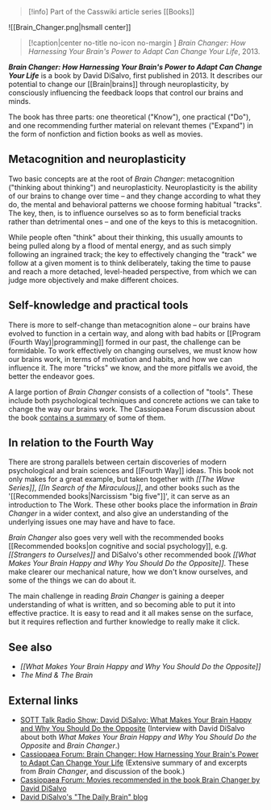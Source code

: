 > [!info] Part of the Casswiki article series [[Books]]

![[Brain_Changer.png|hsmall center]]

> [!caption|center no-title no-icon no-margin ]
_Brain Changer: How Harnessing Your Brain's Power to Adapt Can Change Your Life_, 2013.

_**Brain Changer: How Harnessing Your Brain's Power to Adapt Can Change Your Life**_ is a book by David DiSalvo, first published in 2013. It describes our potential to change our [[Brain|brains]] through neuroplasticity, by consciously influencing the feedback loops that control our brains and minds.

The book has three parts: one theoretical ("Know"), one practical ("Do"), and one recommending further material on relevant themes ("Expand") in the form of nonfiction and fiction books as well as movies.

Metacognition and neuroplasticity
---------------------------------

Two basic concepts are at the root of _Brain Changer_: metacognition ("thinking about thinking") and neuroplasticity. Neuroplasticity is the ability of our brains to change over time – and they change according to what they do, the mental and behavioral patterns we choose forming habitual "tracks". The key, then, is to influence ourselves so as to form beneficial tracks rather than detrimental ones – and one of the keys to this is metacognition.

While people often "think" about their thinking, this usually amounts to being pulled along by a flood of mental energy, and as such simply following an ingrained track; the key to effectively changing the "track" we follow at a given moment is to think deliberately, taking the time to pause and reach a more detached, level-headed perspective, from which we can judge more objectively and make different choices.

Self-knowledge and practical tools
----------------------------------

There is more to self-change than metacognition alone – our brains have evolved to function in a certain way, and along with bad habits or [[Program (Fourth Way)|programming]] formed in our past, the challenge can be formidable. To work effectively on changing ourselves, we must know how our brains work, in terms of motivation and habits, and how we can influence it. The more "tricks" we know, and the more pitfalls we avoid, the better the endeavor goes.

A large portion of _Brain Changer_ consists of a collection of "tools". These include both psychological techniques and concrete actions we can take to change the way our brains work. The Cassiopaea Forum discussion about the book [contains a summary](https://cassiopaea.org/forum/index.php/topic,33883.msg471321.html#msg471321) of some of them.

In relation to the Fourth Way
-----------------------------

There are strong parallels between certain discoveries of modern psychological and brain sciences and [[Fourth Way]] ideas. This book not only makes for a great example, but taken together with _[[The Wave Series]]_, _[[In Search of the Miraculous]]_, and other books such as the '[[Recommended books|Narcissism "big five"]]', it can serve as an introduction to The Work. These other books place the information in _Brain Changer_ in a wider context, and also give an understanding of the underlying issues one may have and have to face.

_Brain Changer_ also goes very well with the recommended books [[Recommended books|on cognitive and social psychology]], e.g. _[[Strangers to Ourselves]]_ and DiSalvo's other recommended book _[[What Makes Your Brain Happy and Why You Should Do the Opposite]]_. These make clearer our mechanical nature, how we don't know ourselves, and some of the things we can do about it.

The main challenge in reading _Brain Changer_ is gaining a deeper understanding of what is written, and so becoming able to put it into effective practice. It is easy to read and it all makes sense on the surface, but it requires reflection and further knowledge to really make it click.

See also
--------

*   _[[What Makes Your Brain Happy and Why You Should Do the Opposite]]_
*   _The Mind & The Brain_

External links
--------------

*   [SOTT Talk Radio Show: David DiSalvo: What Makes Your Brain Happy and Why You Should Do the Opposite](http://www.sott.net/article/282023-SOTT-Talk-Radio-61-Interview-with-David-DiSalvo-What-Makes-Your-Brain-Happy-and-Why-You-Should-Do-the-Opposite) (Interview with David DiSalvo about both _What Makes Your Brain Happy and Why You Should Do the Opposite_ and _Brain Changer_.)
*   [Cassiopaea Forum: Brain Changer: How Harnessing Your Brain's Power to Adapt Can Change Your Life](https://cassiopaea.org/forum/index.php/topic,26531.0.html) (Extensive summary of and excerpts from _Brain Changer_, and discussion of the book.)
*   [Cassiopaea Forum: Movies recommended in the book Brain Changer by David DiSalvo](https://cassiopaea.org/forum/index.php/topic,34223.0.html)
*   [David DiSalvo's "The Daily Brain" blog](http://www.daviddisalvo.org/the-daily-brain/)
